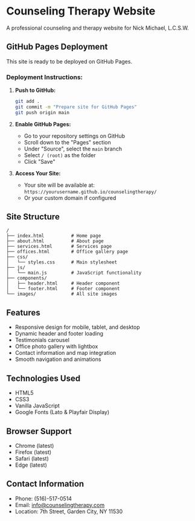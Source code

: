 # Counseling Therapy Website

A professional counseling and therapy website for Nick Michael, L.C.S.W.

## GitHub Pages Deployment

This site is ready to be deployed on GitHub Pages.

### Deployment Instructions:

1. **Push to GitHub:**
   ```bash
   git add .
   git commit -m "Prepare site for GitHub Pages"
   git push origin main
   ```

2. **Enable GitHub Pages:**
   - Go to your repository settings on GitHub
   - Scroll down to the "Pages" section
   - Under "Source", select the `main` branch
   - Select `/ (root)` as the folder
   - Click "Save"

3. **Access Your Site:**
   - Your site will be available at: `https://yourusername.github.io/counselingtherapy/`
   - Or your custom domain if configured

## Site Structure

```
/
├── index.html          # Home page
├── about.html          # About page
├── services.html       # Services page
├── offices.html        # Office gallery page
├── css/
│   └── styles.css      # Main stylesheet
├── js/
│   └── main.js         # JavaScript functionality
├── components/
│   ├── header.html     # Header component
│   └── footer.html     # Footer component
└── images/             # All site images
```

## Features

- Responsive design for mobile, tablet, and desktop
- Dynamic header and footer loading
- Testimonials carousel
- Office photo gallery with lightbox
- Contact information and map integration
- Smooth navigation and animations

## Technologies Used

- HTML5
- CSS3
- Vanilla JavaScript
- Google Fonts (Lato & Playfair Display)

## Browser Support

- Chrome (latest)
- Firefox (latest)
- Safari (latest)
- Edge (latest)

## Contact Information

- Phone: (516)-517-0514
- Email: info@counselingtherapy.com
- Location: 7th Street, Garden City, NY 11530

